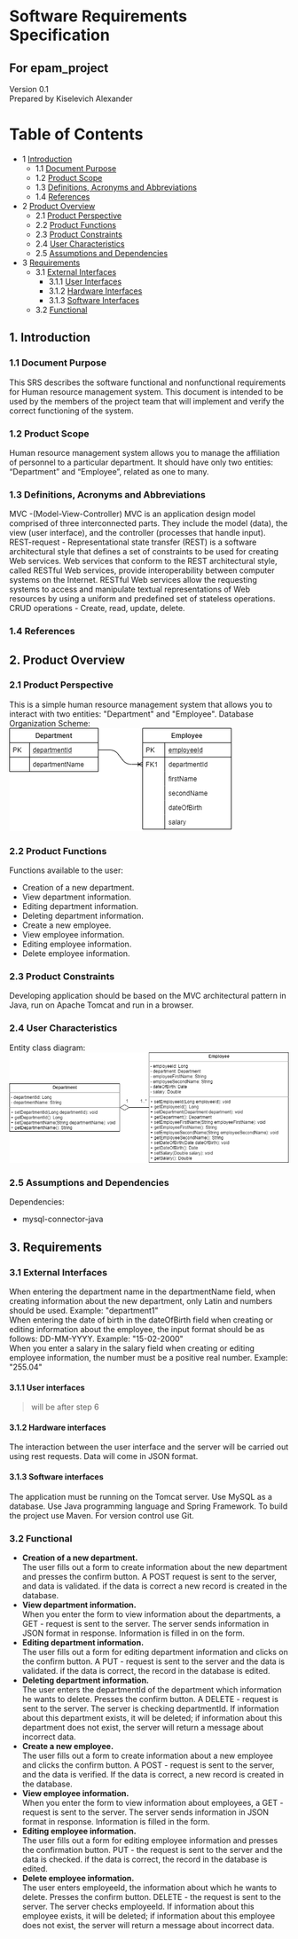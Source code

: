 # Software Requirements Specification
## For epam_project

Version 0.1  
Prepared by Kiselevich Alexander  

Table of Contents
=================
* 1 [Introduction](#1-introduction)
  * 1.1 [Document Purpose](#11-document-purpose)
  * 1.2 [Product Scope](#12-product-scope)
  * 1.3 [Definitions, Acronyms and Abbreviations](#13-definitions-acronyms-and-abbreviations)
  * 1.4 [References](#14-references)
* 2 [Product Overview](#2-product-overview)
  * 2.1 [Product Perspective](#21-product-perspective)
  * 2.2 [Product Functions](#22-product-functions)
  * 2.3 [Product Constraints](#23-product-constraints)
  * 2.4 [User Characteristics](#24-user-characteristics)
  * 2.5 [Assumptions and Dependencies](#25-assumptions-and-dependencies)
* 3 [Requirements](#3-requirements)
  * 3.1 [External Interfaces](#31-external-interfaces)
    * 3.1.1 [User Interfaces](#311-user-interfaces)
    * 3.1.2 [Hardware Interfaces](#312-hardware-interfaces)
    * 3.1.3 [Software Interfaces](#313-software-interfaces)
  * 3.2 [Functional](#32-functional)

## 1. Introduction

### 1.1 Document Purpose
This SRS describes the software functional and nonfunctional requirements for Human resource management system. This document is intended to be used by the members of the project team that will implement and verify the correct functioning of the system.

### 1.2 Product Scope
Human resource management system allows you to manage the affiliation of personnel to a particular department. It should have only two entities: “Department” and “Employee”, related as one to many.

### 1.3 Definitions, Acronyms and Abbreviations
MVC -(Model-View-Controller) MVC is an application design model comprised of three interconnected parts. They include the model (data), the view (user interface), and the controller (processes that handle input).  
REST-request - Representational state transfer (REST) is a software architectural style that defines a set of constraints to be used for creating Web services. Web services that conform to the REST architectural style, called RESTful Web services, provide interoperability between computer systems on the Internet. RESTful Web services allow the requesting systems to access and manipulate textual representations of Web resources by using a uniform and predefined set of stateless operations.  
CRUD operations - Create, read, update, delete.

### 1.4 References

## 2. Product Overview

### 2.1 Product Perspective
This is a simple human resource management system that allows you to interact with two entities: "Department" and "Employee". Database Organization Scheme:  
![BD scheme](./img/DB_scheme.png)

### 2.2 Product Functions
Functions available to the user:  

* Creation of a new department.  
* View department information.  
* Editing department information.  
* Deleting department information.  
* Create a new employee.  
* View employee information.  
* Editing employee information.  
* Delete employee information.  

### 2.3 Product Constraints
Developing application should be based on the MVC architectural pattern in Java, run on Apache Tomcat and run in a browser.

### 2.4 User Characteristics
Entity class diagram:
![Class diagram](./img/Class_diagram.png)

### 2.5 Assumptions and Dependencies
Dependencies:  

* mysql-connector-java   

## 3. Requirements

### 3.1 External Interfaces
When entering the department name in the departmentName field, when creating information about the new department, only Latin and numbers should be used. Example: "department1"  
When entering the date of birth in the dateOfBirth field when creating or editing information about the employee, the input format should be as follows: DD-MM-YYYY. Example: "15-02-2000"  
When you enter a salary in the salary field when creating or editing employee information, the number must be a positive real number. Example: "255.04"  

#### 3.1.1 User interfaces
> will be after step 6

#### 3.1.2 Hardware interfaces
The interaction between the user interface and the server will be carried out using rest requests. Data will come in JSON format.

#### 3.1.3 Software interfaces
The application must be running on the Tomcat server. Use MySQL as a database. Use Java programming language and Spring Framework. To build the project use Maven. For version control use Git.

### 3.2 Functional  
* **Creation of a new department.**  
The user fills out a form to create information about the new department and presses the confirm button. A POST request is sent to the server, and data is validated. if the data is correct a new record is created in the database.  
* **View department information.**  
When you enter the form to view information about the departments, a GET - request is sent to the server. The server sends information in JSON format in response. Information is filled in on the form.  
* **Editing department information.**  
The user fills out a form for editing department information and clicks on the confirm button. A PUT - request is sent to the server and the data is validated. if the data is correct, the record in the database is edited.  
* **Deleting department information.**  
The user enters the departmentId of the department which information he wants to delete. Presses the confirm button. A DELETE - request is sent to the server. The server is checking departmentId. If information about this department exists, it will be deleted; if information about this department does not exist, the server will return a message about incorrect data.  
* **Create a new employee.**  
The user fills out a form to create information about a new employee and clicks the confirm button. A POST - request is sent to the server, and the data is verified. If the data is correct, a new record is created in the database.  
* **View employee information.**  
When you enter the form to view information about employees, a GET - request is sent to the server. The server sends information in JSON format in response. Information is filled in the form.
* **Editing employee information.**  
The user fills out a form for editing employee information and presses the confirmation button. PUT - the request is sent to the server and the data is checked. if the data is correct, the record in the database is edited.  
* **Delete employee information.**  
The user enters employeeId, the information about which he wants to delete. Presses the confirm button. DELETE - the request is sent to the server. The server checks employeeId. If information about this employee exists, it will be deleted; if information about this employee does not exist, the server will return a message about incorrect data.
